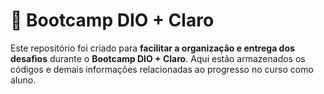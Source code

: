 # 🚀 Bootcamp DIO + Claro

Este repositório foi criado para **facilitar a organização e entrega dos desafios** durante o **Bootcamp DIO + Claro**. 
Aqui estão armazenados os códigos e demais informações relacionadas ao progresso no curso como aluno.
